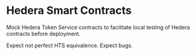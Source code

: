 # Hedera Smart Contracts

Mock Hedera Token Service contracts to facilitate local testing of Hedera contracts before deployment.

Expect not perfect HTS equivalence. Expect bugs.
